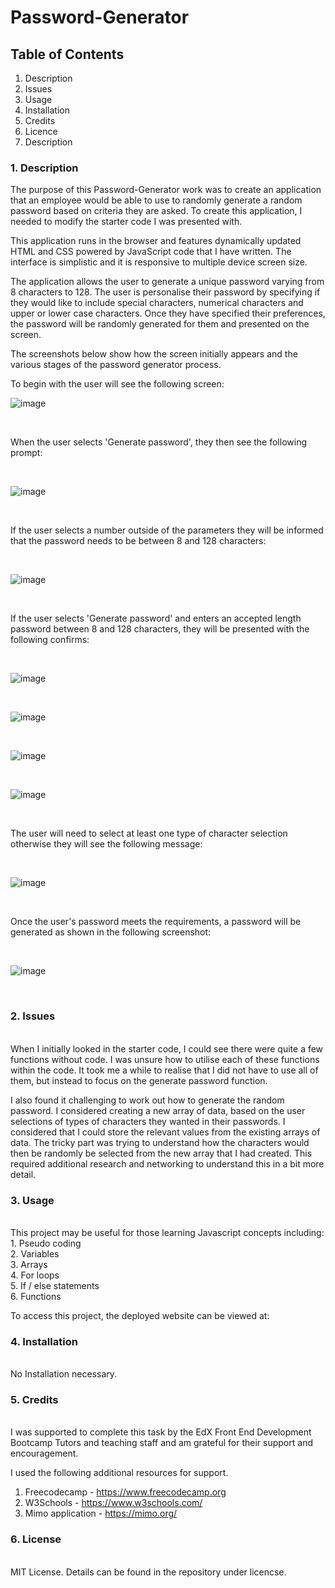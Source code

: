 <h1> Password-Generator </h1>

<h2> Table of Contents </h2>

1. Description <br>
2. Issues <br>
3. Usage <br>
4. Installation <br>
5. Credits <br>
6. Licence <br>
7. Description <br>

<h3> 1. Description </h3>

The purpose of this Password-Generator work was to create an application that an employee would be able to use to randomly generate a random password based on criteria they are asked. 
To create this application, I needed to modify the starter code I was presented with. <br>

This application runs in the browser and features dynamically updated HTML and CSS powered by JavaScript code that I have written. The interface is simplistic and it is responsive to multiple device screen size. <br>

The application allows the user to generate a unique password varying from 8 characters to 128. The user is personalise their password by specifying if they would like to include special characters, numerical characters and upper or lower case characters. Once they have specified their preferences, the password will be randomly generated for them and presented on the screen. <br>

The screenshots below show how the screen initially appears and the various stages of the password generator process. <br>

To begin with the user will see the following screen:

![image](https://github.com/gdavies2736/Password-Generator/assets/89836987/ad2cd0d9-dafe-4942-ab94-f928cf6822b3)

<br>

When the user selects 'Generate password', they then see the following prompt: 

<br>

![image](https://github.com/gdavies2736/Password-Generator/assets/89836987/cf615675-3276-4167-b0c5-89b2866ca8d1)
 
 <br>

If the user selects a number outside of the parameters they will be informed that the password needs to be between 8 and 128 characters: 

<br>

![image](https://github.com/gdavies2736/Password-Generator/assets/89836987/d24e2703-f8a3-4f5c-88c2-881b96067748)

<br>

If the user selects 'Generate password' and enters an accepted length password between 8 and 128 characters, they will be presented with the following confirms: 

<br>

![image](https://github.com/gdavies2736/Password-Generator/assets/89836987/26d86e84-c8c1-4841-b218-8b65fb2fd36f)

<br>

![image](https://github.com/gdavies2736/Password-Generator/assets/89836987/e8665465-6fc0-48c3-8ef9-1c2e36632628)

<br>

![image](https://github.com/gdavies2736/Password-Generator/assets/89836987/304c73fc-798c-44d2-89c7-b9c489b0a1ca)

<br>

![image](https://github.com/gdavies2736/Password-Generator/assets/89836987/d92b5d39-3563-4f51-9498-fb6422562905)

<br>

The user will need to select at least one type of character selection otherwise they will see the following message:

<br>

![image](https://github.com/gdavies2736/Password-Generator/assets/89836987/c6ed5ee7-a244-4d72-b88e-37ffd919d101)

<br>

Once the user's password meets the requirements, a password will be generated as shown in the following screenshot: 

<br>

![image](https://github.com/gdavies2736/Password-Generator/assets/89836987/e0a7b9b4-a569-4ccf-9db2-01031408f324)

<br>

<h3>2. Issues </h3>
<br>
When I initially looked in the starter code, I could see there were quite a few functions without code. I was unsure how to utilise each of these functions within the code. It took me a while to realise that I did not have to use all of them, but instead to focus on the generate password function. <br>

I also found it challenging to work out how to generate the random password. I considered creating a new array of data, based on the user selections of types of characters they wanted in their passwords. I considered that I could store the relevant values from the existing arrays of data. The tricky part was trying to understand how the characters would then be randomly be selected from the new array that I had created. This required additional research and networking to understand this in a bit more detail. <br>

<h3>3. Usage</h3>
<br>
This project may be useful for those learning Javascript concepts including:
<br>
1. Pseudo coding <br>
2. Variables <br>
3. Arrays <br>
4. For loops <br>
5. If / else statements <br>
6. Functions <br>

To access this project, the deployed website can be viewed at:

<h3> 4. Installation </h3>
<br>
No Installation necessary.

<h3> 5. Credits </h3>
<br>
I was supported to complete this task by the EdX Front End Development Bootcamp Tutors and teaching staff and am grateful for their support and encouragement. <br>

I used the following additional resources for support. <br>

1. Freecodecamp - https://www.freecodecamp.org <br>
2. W3Schools - https://www.w3schools.com/ <br>
3. Mimo application - https://mimo.org/ <br>

<h3>6. License </h3>
<br>
MIT License. Details can be found in the repository under licencse.

